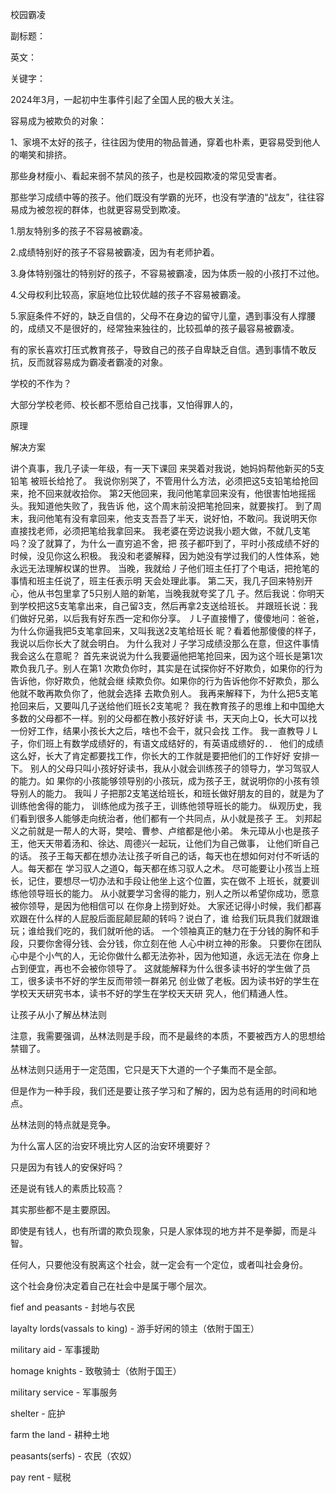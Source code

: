 校园霸凌

副标题：

英文：

关键字：





2024年3月，一起初中生事件引起了全国人民的极大关注。

























容易成为被欺负的对象：

1、家境不太好的孩子，往往因为使用的物品普通，穿着也朴素，更容易受到他人的嘲笑和排挤。 

 那些身材瘦小、看起来弱不禁风的孩子，也是校园欺凌的常见受害者。 

 那些学习成绩中等的孩子。他们既没有学霸的光环，也没有学渣的“战友”，往往容易成为被忽视的群体，也就更容易受到欺凌。 







 1.朋友特别多的孩子不容易被霸凌。

2.成绩特别好的孩子不容易被霸凌，因为有老师护着。

3.身体特别强壮的特别好的孩子，不容易被霸凌，因为体质一般的小孩打不过他。

4.父母权利比较高，家庭地位比较优越的孩子不容易被霸凌。

5.家庭条件不好的，缺乏自信的，父母不在身边的留守儿童，遇到事没有人撑腰的，成绩又不是很好的，经常独来独往的，比较孤单的孩子最容易被霸凌。 







 有的家长喜欢打压式教育孩子，导致自己的孩子自卑缺乏自信。遇到事情不敢反抗，反而就容易成为霸凌者霸凌的对象。 

学校的不作为？

 大部分学校老师、校长都不愿给自己找事，又怕得罪人的， 





原理



解决方案







讲个真事，我几子读一年级，有一天下课回
来哭着对我说，她妈妈帮他新买的5支铅笔
被班长给抢了。
我说你别哭了，不管用什么方法，必须把这5支铅笔给抢回来，抢不回来就收拾你。
第2天他回来，我问他笔拿回来没有，他很害怕地摇摇头。我知道他失败了，我告诉
他，这个周末前没把笔抢回来，就要挨打。
到了周末，我问他笔有没有拿回来，他支支吾吾了半天，说好怕，不敢问。我说明天你
直接找老师，必须把笔给我拿回来。
我老婆在旁边说我小题大做，不就几支笔吗？没了就算了，为什么一直穷追不舍，把
孩子都吓到了，平时小孩成绩不好的时候，没见你这么积极。
我没和老婆解释，因为她没有学过我们的人性体系，她永远无法理解权谋的世界。
当晚，我就给丿子他们班主任打了个电话，把抢笔的事情和班主任说了，班主任表示明
天会处理此事。
第二天，我几子回来特别开心，他从书包里拿了5只别人赔的新笔，当晚我就夸奖了几
子。然后我说：你明天到学校把这5支笔拿出来，自己留3支，然后再拿2支送给班长。
并跟班长说：我们做好兄弟，以后我有好东西一定和你分享。
丿L子直接懵了，傻傻地问：爸爸，为什么你逼我把5支笔拿回来，又叫我送2支笔给班长
昵？看着他那傻傻的样子，我说以后你长大了就会明白。
为什么我对丿子学习成绩没那么在意，但这件事情我会这么在意昵？
首先来说说为什么我要逼他把笔抢回来，因为这个班长是第1次欺负我几子。别人在第1
次欺负你时，其实是在试探你好不好欺负，如果你的行为告诉他，你好欺负，他就会继
续欺负你。如果你的行为告诉他你不好欺负，那么他就不敢再欺负你了，他就会选择
去欺负别人。
我再来解释下，为什么把5支笔抢回来后，又要叫几子送给他们班长2支笔呢？
我在教育孩子的思维上和中国绝大多数的父母都不一样。别的父母都在教小孩好好读
书，天天向上Q，长大可以找一份好工作，结果小孩长大之后，啥也不会干，就只会找
工作。
我一直教导丿L子，你们班上有数学成绩好的，有语文成结好的，有英语成缋好的．．
他们的成绩这么好，长大了肯定都要找工作，你长大的工作就是要把他们的工作好好
安排一下。
别人的父母只叫小孩好好读书，我从小就会训练孩子的领导力，学习驾驭人的能力。如
果你的小孩能够领导别的小孩玩，成为孩子王，就说明你的小孩有领导别人的能力。
我叫丿子把那2支笔送给班长，和班长做好朋友的目的，就是为了训练他舍得的能力，
训练他成为孩子王，训练他领导班长的能力。
纵观历史，我们看到很多人能够走向统治者，他们都有一个共同点，从小就是孩子
王。
刘邦起义之前就是一帮人的大哥，樊哙、曹参、卢绾都是他小弟。
朱元璋从小也是孩子王，他天天带着汤和、徐达、周德兴一起玩，让他们为自己做事，
让他们昕自己的话。
孩子王每天都在想办法让孩子听自己的话，每天也在想如何对付不听话的人。每天都在
学习驭人之道Q，每天都在练习驭人之术。
尽可能要让小孩当上班长，记住，要想尽一切办法和手段让他坐上这个位置，实在做不
上班长，就要训练他领导班长的能力。
从小就要学习舍得的能力，别人之所以希望你成功，愿意被你领导，是因为他相信可以
在你身上捞到好处。
大家还记得小时候，我们都喜欢跟在什么样的人屁股后面屁颠屁颠的转吗？说白了，谁
给我们玩具我们就跟谁玩；谁给我们吃的，我们就听他的话。
一个领袖真正的魅力在于分钱的胸怀和手段，只要你舍得分钱、会分钱，你立刻在他
人心中树立神的形象。
只要你在团队心中是个小气的人，无论你做什么都无法弥补，因为他知道，永远无法在
你身上占到便宜，再也不会被你领导了。
这就能解释为什么很多读书好的学生做了员工，很多读书不好的学生反而带领一群弟兄
创业做了老板。因为读书好的学生在学校天天研究书本，读书不好的学生在学校天天研
究人，他们精通人性。





让孩子从小了解丛林法则

注意，我需要强调，丛林法则是手段，而不是最终的本质，不要被西方人的思想给禁锢了。

丛林法则只适用于一定范围，它只是天下大道的一个子集而不是全部。

但是作为一种手段，我们还是要让孩子学习和了解的，因为总有适用的时间和地点。

丛林法则的特点就是竞争。





为什么富人区的治安环境比穷人区的治安环境要好？

只是因为有钱人的安保好吗？

还是说有钱人的素质比较高？

其实那些都不是主要原因。

即使是有钱人，也有所谓的欺负现象，只是人家体现的地方并不是拳脚，而是斗智。

任何人，只要他没有脱离这个社会，就一定会有一个定位，或者叫社会身份。

这个社会身份决定着自己在社会中是属于哪个层次。







 fief and peasants - 封地与农民

layalty lords(vassals to king) - 游手好闲的领主（依附于国王）

military aid - 军事援助



 homage knights - 致敬骑士（依附于国王）

military service - 军事服务

shelter - 庇护



farm the land - 耕种土地 

peasants(serfs) - 农民（农奴） 

pay rent - 赋税





